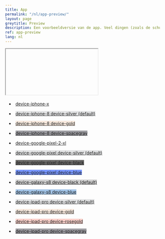 ```yaml
---
title: App
permalink: "/nl/app-preview/"
layout: page
greytitle: Preview
description: Een voorbeeldversie van de app. Veel dingen (zoals de schuifbalk, slepen, enzovoort) zijn afhankelijk van het platform waarop de app wordt uitgevoerd.
ref: app-preview
lang: nl
---
```


<link rel="stylesheet" href="/assets/css/devices.css">

<style>
    .device-buttons, .device-stripe, .device-header, .device-sensors, .device-btns, .device-power {
        pointer-events: none;
    }

    .device * {
        box-sizing: 
    }

    .buttons li {
        padding: 5px;
        margin: 5px;
    }
</style>

<div id="device" class="device device-iphone-x">
    <iframe id="device-frame" class="device-frame"></iframe>
    <div class="device-stripe"></div>
    <div class="device-header"></div>
    <div class="device-sensors"></div>
    <div class="device-btns"></div>
    <div class="device-power"></div>
    <div class="device-home"></div>
</div>

<ul class="buttons">

<li><a class="device-link" style="background-color: null" href="?device=device-iphone-x">device-iphone-x</a></li>
<li><a class="device-link" style="background-color: #e2e3e4;" href="?device=device-iphone-8 device-silver (default)">device-iphone-8 device-silver (default)</a></li>
<li><a class="device-link" style="background-color: #f7e8dd;" href="?device=device-iphone-8 device-gold">device-iphone-8 device-gold</a></li>
<li><a class="device-link" style="background-color: #9b9ba0;" href="?device=device-iphone-8 device-spacegray">device-iphone-8 device-spacegray</a></li>
<li><a class="device-link" style="background-color: null" href="?device=device-google-pixel-2-xl">device-google-pixel-2-xl</a></li>
<li><a class="device-link" style="background-color: #e2e3e4;" href="?device=device-google-pixel device-silver (default)">device-google-pixel device-silver (default)</a></li>
<li><a class="device-link" style="background-color: #6a6967;" href="?device=device-google-pixel device-black">device-google-pixel device-black</a></li>
<li><a class="device-link" style="background-color: #7695ff;" href="?device=device-google-pixel device-blue">device-google-pixel device-blue</a></li>
<li><a class="device-link" style="background-color: #cfcfcf;" href="?device=device-galaxy-s8 device-black (default)">device-galaxy-s8 device-black (default)</a></li>
<li><a class="device-link" style="background-color: #a3c5e8;" href="?device=device-galaxy-s8 device-blue">device-galaxy-s8 device-blue</a></li>
<li><a class="device-link" style="background-color: #e2e3e4;" href="?device=device-ipad-pro device-silver (default)">device-ipad-pro device-silver (default)</a></li>
<li><a class="device-link" style="background-color: #f7e8dd;" href="?device=device-ipad-pro device-gold">device-ipad-pro device-gold</a></li>
<li><a class="device-link" style="background-color: #facfc9;" href="?device=device-ipad-pro device-rosegold">device-ipad-pro device-rosegold</a></li>
<li><a class="device-link" style="background-color: #9b9ba0;" href="?device=device-ipad-pro device-spacegray">device-ipad-pro device-spacegray</a></li>
<!-- <li><a class="device-link" style="background-color: null" href="?device=device-surface-pro">device-surface-pro</a></li> -->
<!-- <li><a class="device-link" style="background-color: null" href="?device=device-surface-book">device-surface-book</a></li> -->
<!-- <li><a class="device-link" style="background-color: #e2e3e4;" href="?device=device-macbook device-silver (default)">device-macbook device-silver (default)</a></li> -->
<!-- <li><a class="device-link" style="background-color: #f7e8dd;" href="?device=device-macbook device-gold">device-macbook device-gold</a></li> -->
<!-- <li><a class="device-link" style="background-color: #facfc9;" href="?device=device-macbook device-rosegold">device-macbook device-rosegold</a></li> -->
<!-- <li><a class="device-link" style="background-color: #83878a;" href="?device=device-macbook device-spacegray">device-macbook device-spacegray</a></li> -->
<!-- <li><a class="device-link" style="background-color: #e2e3e4;" href="?device=device-macbook-pro device-silver (default)">device-macbook-pro device-silver (default)</a></li> -->
<!-- <li><a class="device-link" style="background-color: #83878a;" href="?device=device-macbook-pro device-spacegray">device-macbook-pro device-spacegray</a></li> -->
<!-- <li><a class="device-link" style="background-color: null" href="?device=device-surface-studio">device-surface-studio</a></li> -->
<!-- <li><a class="device-link" style="background-color: null" href="?device=device-imac-pro">device-imac-pro</a></li> -->
</ul>

<script type="text/javascript">
    function getUrlParameter(name) {
        name = name.replace(/[\[]/, '\\[').replace(/[\]]/, '\\]');
        var regex = new RegExp('[\\?&]' + name + '=([^&#]*)');
        var results = regex.exec(location.search);
        return results === null ? '' : decodeURIComponent(results[1].replace(/\+/g, ' '));
    };
    var url = getUrlParameter('url');
    
    var device = getUrlParameter('device');
    if (device) document.getElementById('device').setAttribute('class', 'device ' + device);
    
    document.getElementById('device-frame').setAttribute('src', url + '?device=' + device);

    Array.from(document.querySelectorAll('.device-link')).forEach(function(anchor) {
        anchor.setAttribute('href', anchor.getAttribute('href') + '&url=' + url);
    });

    

</script>


